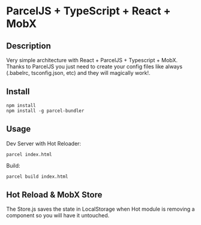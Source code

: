 # ParcelJS + TypeScript + React + MobX

## Description

Very simple architecture with React + ParcelJS + Typescript + MobX. Thanks to
ParcelJS you just need to create your config files like always (.babelrc,
tsconfig.json, etc) and they will magically work!.

## Install

```
npm install
npm install -g parcel-bundler
```

## Usage

Dev Server with Hot Reloader:

```
parcel index.html
```

Build:

```
parcel build index.html
```

## Hot Reload & MobX Store

The Store.js saves the state in LocalStorage when Hot module is removing a
component so you will have it untouched.
